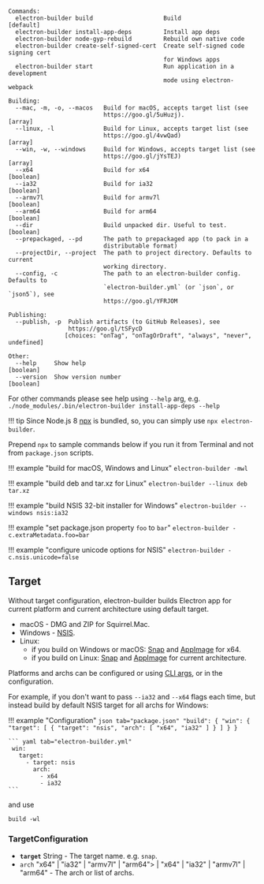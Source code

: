```
Commands:
  electron-builder build                    Build                      [default]
  electron-builder install-app-deps         Install app deps
  electron-builder node-gyp-rebuild         Rebuild own native code
  electron-builder create-self-signed-cert  Create self-signed code signing cert
                                            for Windows apps
  electron-builder start                    Run application in a development
                                            mode using electron-webpack

Building:
  --mac, -m, -o, --macos   Build for macOS, accepts target list (see
                           https://goo.gl/5uHuzj).                       [array]
  --linux, -l              Build for Linux, accepts target list (see
                           https://goo.gl/4vwQad)                        [array]
  --win, -w, --windows     Build for Windows, accepts target list (see
                           https://goo.gl/jYsTEJ)                        [array]
  --x64                    Build for x64                               [boolean]
  --ia32                   Build for ia32                              [boolean]
  --armv7l                 Build for armv7l                            [boolean]
  --arm64                  Build for arm64                             [boolean]
  --dir                    Build unpacked dir. Useful to test.         [boolean]
  --prepackaged, --pd      The path to prepackaged app (to pack in a
                           distributable format)
  --projectDir, --project  The path to project directory. Defaults to current
                           working directory.
  --config, -c             The path to an electron-builder config. Defaults to
                           `electron-builder.yml` (or `json`, or `json5`), see
                           https://goo.gl/YFRJOM

Publishing:
  --publish, -p  Publish artifacts (to GitHub Releases), see
                 https://goo.gl/tSFycD
                [choices: "onTag", "onTagOrDraft", "always", "never", undefined]

Other:
  --help     Show help                                                 [boolean]
  --version  Show version number                                       [boolean]
```

For other commands please see help using `--help` arg, e.g. `./node_modules/.bin/electron-builder install-app-deps --help`

!!! tip 
    Since Node.js 8 [npx](https://medium.com/@maybekatz/introducing-npx-an-npm-package-runner-55f7d4bd282b) is bundled, so, you can simply use `npx electron-builder`.
    
    
Prepend `npx` to sample commands below if you run it from Terminal and not from `package.json` scripts.

!!! example "build for macOS, Windows and Linux"
    `electron-builder -mwl`
    
!!! example "build deb and tar.xz for Linux"
    `electron-builder --linux deb tar.xz`
    
!!! example "build NSIS 32-bit installer for Windows"
    `electron-builder --windows nsis:ia32`
    
!!! example "set package.json property `foo` to `bar`"
    `electron-builder -c.extraMetadata.foo=bar`
    
!!! example "configure unicode options for NSIS"
    `electron-builder -c.nsis.unicode=false`

## Target

Without target configuration, electron-builder builds Electron app for current platform and current architecture using default target.

* macOS - DMG and ZIP for Squirrel.Mac.
* Windows - [NSIS](configuration/nsis.md).
* Linux:
    - if you build on Windows or macOS: [Snap](configuration/snap.md) and [AppImage](configuration/appimage.md) for x64.
    - if you build on Linux: [Snap](configuration/snap.md) and [AppImage](configuration/appimage.md) for current architecture.

Platforms and archs can be configured or using [CLI args](https://github.com/electron-userland/electron-builder#cli-usage), or in the configuration. 

For example, if you don't want to pass `--ia32` and `--x64` flags each time, but instead build by default NSIS target for all archs for Windows:

!!! example "Configuration"
    ```json tab="package.json"
    "build": {
      "win": {
        "target": [
          {
            "target": "nsis",
            "arch": [
              "x64",
              "ia32"
            ]
          }
        ]
      }
    }
    ```
    
    ``` yaml tab="electron-builder.yml"
     win:
       target:
         - target: nsis
           arch:
             - x64
             - ia32
    ```

and use
```
build -wl
```

### TargetConfiguration
* **<code id="TargetConfiguration-target">target</code>** String - The target name. e.g. `snap`.
* <code id="TargetConfiguration-arch">arch</code> "x64" | "ia32" | "armv7l" | "arm64"&gt; | "x64" | "ia32" | "armv7l" | "arm64" - The arch or list of archs.